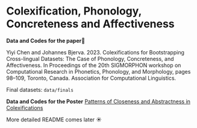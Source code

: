 # Colexification, Phonology, Concreteness and Affectiveness


__Data and Codes for the paper__:page_with_curl:

Yiyi Chen and Johannes Bjerva. 2023. Colexifications for Bootstrapping Cross-lingual Datasets: The Case of Phonology, Concreteness, and Affectiveness. In Proceedings of the 20th SIGMORPHON workshop on Computational Research in Phonetics, Phonology, and Morphology, pages 98–109, Toronto, Canada. Association for Computational Linguistics.


Final datasets: `data/finals`


__Data and Codes for the Poster__ [Patterns of Closeness and Abstractness in Colexifications](https://github.com/siebeniris/ColexPhon/blob/main/americaNLP_poster.pdf)



More detailed README comes later :sunny:
